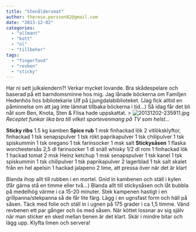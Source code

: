 ```yaml
---
title: "Stenåldersmat"
author: therese.persson82@gmail.com
date: "2013-12-02"
categories: 
  - "allmant"
  - "kott"
  - "ol"
  - "tillbehor"
tags: 
  - "fingerfood"
  - "revben"
  - "sticky"
---
```


Har ni sett julkalendern?! Verkar mycket lovande. Bra skådespelare och baserad på ett barndomsminne hos mig. Jag lånade böckerna om Familjen Hedenhös hos bibliotekarie Ulf på Ljungdalabiblioteket. (Jag fick alltid en påminnelse om att jag inte lämnat tillbaka böckerna i tid...) Så idag får det bli nåt som Ben, Knota, Sten & Flisa hade uppskattat. >
![20131202-235911.jpg](/static/img/20131202-235911.jpg)
_Receptet funkar lika bra till vilket sportevenmang på TV som helst..._

**Sticky ribs** 1.5 kg kamben **Spice rub** 1 msk finhackad lök 2 vitlöksklyftor, finhackad 1 tsk senapspulver 1 tsk rökt paprikapulver 1 tsk chilipulver 1 tsk spiskummin 1 tsk oregano 1 tsk farinsocker 1 msk salt **Stickysåsen** 1 flaska worchestersås 2,5 dl farinsocker 1 dl snäll whisky 1/2 dl rom 1 finhackad lök 1 hackad tomat 2 msk Heinz ketchup 1 msk senapspulver 1 tsk kanel 1 tsk spiskummin 1 tsk chilipulver 1 tsk paprikapulver 2 lagerblad 1 tsk salt skalet från en hel apelsin 1 hackad jalapeno 2 lime, att pressa över när det är klart

Blanda ihop allt till rubben i en mortel. Gnid in kambenen och ställ i kylen (får gärna stå en timme eller två...) Blanda allt till stickysåsen och låt bubbla på medelhög värme i ca 15-20 minuter. Stek kampenen hastigt i en grillpanna/stekpanna så de får lite färg. Lägg i en ugnsfast form och häll på såsen. Täck med folie och ställ in i ugnen på 175 grader i ca 1,5 timme. Vänd revbenen ett par gånger och ös med såsen. När köttet lossnar av sig själv när man sticker en sked mellan benen är det klart. Skär i mindre bitar och lägg upp. Klyfta limen och servera!
